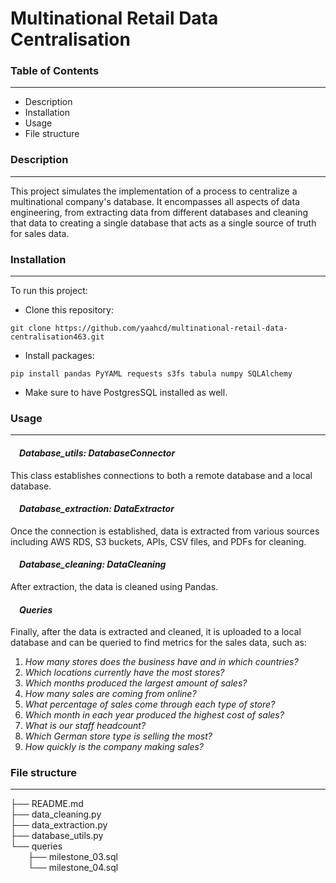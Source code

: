 # Multinational Retail Data Centralisation

### Table of Contents
---
<ul>
<li>Description</li>
<li>Installation</li>
<li>Usage</li>
<li>File structure</li>
</ul>

### Description
---
This project simulates the implementation of a process to centralize a multinational company's database. It encompasses all aspects of data engineering, from extracting data from different databases and cleaning that data to creating a single database that acts as a single source of truth for sales data.

### Installation
---
To run this project:
<ul>
<li>Clone this repository:</li>
</ul>

```
git clone https://github.com/yaahcd/multinational-retail-data-centralisation463.git
```
<ul>
<li>Install packages:</li>
</ul>

```
pip install pandas PyYAML requests s3fs tabula numpy SQLAlchemy
```

<ul>
<li>Make sure to have PostgresSQL installed as well.</li>
</ul>

### Usage
---
#### *&emsp;Database_utils: DatabaseConnector*
This class establishes connections to both a remote database and a local database.
#### *&emsp;Database_extraction: DataExtractor*
Once the connection is established, data is extracted from various sources including AWS RDS, S3 buckets, APIs, CSV files, and PDFs for cleaning.
#### *&emsp;Database_cleaning: DataCleaning*
After extraction, the data is cleaned using Pandas.
#### *&emsp;Queries*
Finally, after the data is extracted and cleaned, it is uploaded to a local database and can be queried to find metrics for the sales data, such as:

1. *How many stores does the business have and in which countries?*
2. *Which locations currently have the most stores?*
3. *Which months produced the largest amount of sales?*
4. *How many sales are coming from online?*
5. *What percentage of sales come through each type of store?*
6. *Which month in each year produced the highest cost of sales?*
7. *What is our staff headcount?*
8. *Which German store type is selling the most?*
9. *How quickly is the company making sales?*

### File structure
---
├── README.md\
├── data_cleaning.py\
├── data_extraction.py\
├── database_utils.py\
└── queries\
&emsp;&emsp;├── milestone_03.sql\
&emsp;&emsp;└── milestone_04.sql


